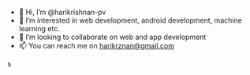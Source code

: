 - 👋 Hi, I’m @harikrishnan-pv
- 👀 I’m interested in web development, android development, machine learning etc.
- 💞️ I’m looking to collaborate on web and app development
- 📫 You can reach me on harikrznan@gmail.com

<!---
harikrishnan-pv/harikrishnan-pv is a ✨ special ✨ repository because its `README.md` (this file) appears on your GitHub profile.
You can click the Preview link to take a look at your changes.
--->
s
